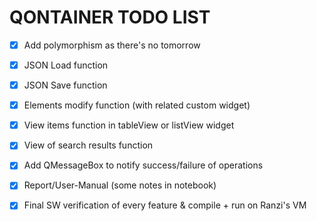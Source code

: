 # QONTAINER TODO LIST

- [X] Add polymorphism as there's no tomorrow

- [X] JSON Load function

- [X] JSON Save function

- [X] Elements modify function (with related custom widget)

- [X] View items function in tableView or listView widget

- [X] View of search results function

- [X] Add QMessageBox to notify success/failure of operations

- [X] Report/User-Manual (some notes in notebook)

- [X] Final SW verification of every feature & compile + run on Ranzi's VM
